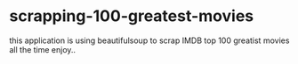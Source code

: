 # scrapping-100-greatest-movies
this application is using beautifulsoup to scrap IMDB top 100 greatist movies all the time
enjoy..
